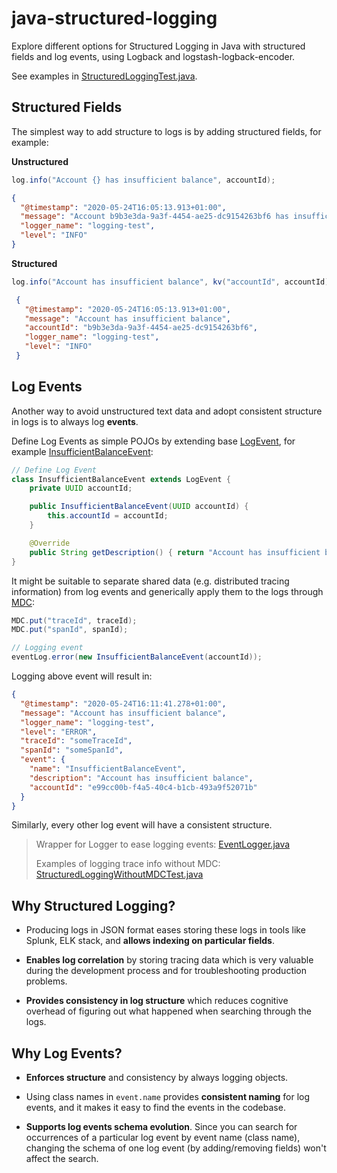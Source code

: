 # java-structured-logging

Explore different options for Structured Logging in Java with structured fields and log events, using Logback and logstash-logback-encoder.

See examples in [StructuredLoggingTest.java](/src/test/java/tech/nejckorasa/logging/StructuredLoggingTest.java).

## Structured Fields

The simplest way to add structure to logs is by adding structured fields, for example:

**Unstructured**  
   
```java
log.info("Account {} has insufficient balance", accountId);
``` 
```json
{
  "@timestamp": "2020-05-24T16:05:13.913+01:00",
  "message": "Account b9b3e3da-9a3f-4454-ae25-dc9154263bf6 has insufficient balance",
  "logger_name": "logging-test",
  "level": "INFO"
}
```

**Structured** 

```java
log.info("Account has insufficient balance", kv("accountId", accountId));
``` 
```json
 {
   "@timestamp": "2020-05-24T16:05:13.913+01:00",
   "message": "Account has insufficient balance",
   "accountId": "b9b3e3da-9a3f-4454-ae25-dc9154263bf6",
   "logger_name": "logging-test",
   "level": "INFO"
 }
```

## Log Events

Another way to avoid unstructured text data and adopt consistent structure in logs is to always log **events**.

Define Log Events as simple POJOs by extending base [LogEvent](/src/main/java/tech/nejckorasa/logging/LogEvent.java), for example [InsufficientBalanceEvent](/src/main/java/tech/nejckorasa/logging/InsufficientBalanceEvent.java):

```java
// Define Log Event
class InsufficientBalanceEvent extends LogEvent {
    private UUID accountId;

    public InsufficientBalanceEvent(UUID accountId) {
        this.accountId = accountId;
    }

    @Override
    public String getDescription() { return "Account has insufficient balance"; }
}
```
It might be suitable to separate shared data (e.g. distributed tracing information) from log events and generically apply them to the logs through [MDC](http://www.slf4j.org/api/org/slf4j/MDC.html):

```java
MDC.put("traceId", traceId);
MDC.put("spanId", spanId);
```

```java
// Logging event
eventLog.error(new InsufficientBalanceEvent(accountId));
```

Logging above event will result in:

```json
{
  "@timestamp": "2020-05-24T16:11:41.278+01:00",
  "message": "Account has insufficient balance",
  "logger_name": "logging-test",
  "level": "ERROR",
  "traceId": "someTraceId",
  "spanId": "someSpanId",
  "event": {
    "name": "InsufficientBalanceEvent",
    "description": "Account has insufficient balance",
    "accountId": "e99cc00b-f4a5-40c4-b1cb-493a9f52071b"
  }
}
```
Similarly, every other log event will have a consistent structure.

> Wrapper for Logger to ease logging events: [EventLogger.java](src/main/java/tech/nejckorasa/logging/EventLogger.java)
>
> Examples of logging trace info without MDC: [StructuredLoggingWithoutMDCTest.java](src/test/java/tech/nejckorasa/logging/StructuredLoggingWithoutMDCTest.java)


## Why Structured Logging?

- Producing logs in JSON format eases storing these logs in tools like Splunk, ELK stack, and **allows indexing on particular fields**.

- **Enables log correlation** by storing tracing data which is very valuable during the development process and for troubleshooting production problems. 

- **Provides consistency in log structure** which reduces cognitive overhead of figuring out what happened when searching through the logs. 

## Why Log Events?

- **Enforces structure** and consistency by always logging objects.
 
- Using class names in `event.name` provides **consistent naming** for log events, and it makes it easy to find the events in the codebase.

- **Supports log events schema evolution**. Since you can search for occurrences of a particular log event by event name (class name), changing the schema of one log event (by adding/removing fields) won't affect the search.
